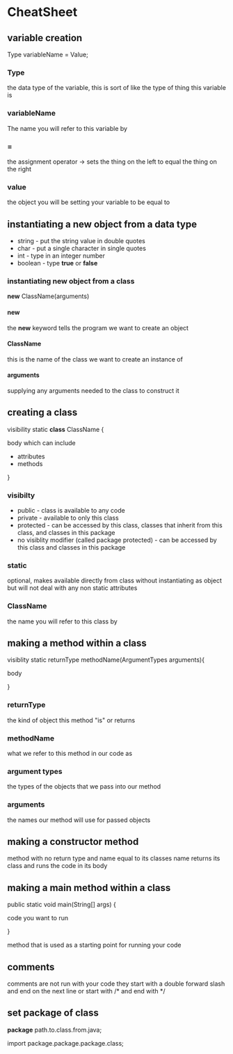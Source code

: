# CheatSheet
## variable creation

Type variableName = Value;

### Type
the data type of the variable, this is sort of like the type of thing this variable is

### variableName
The name you will refer to this variable by

### = 
the assignment operator -> sets the thing on the left to equal the thing on the right

### value
the object you will be setting your variable to be equal to

## instantiating a new object from a data type
- string - put the string value in double quotes
- char - put a single character in single quotes
- int - type in an integer number
- boolean - type **true** or **false**
### instantiating new object from a class

**new** ClassName(arguments)

#### new
the **new** keyword tells the program we want to create an object

#### ClassName
this is the name of the class we want to create an instance of

#### arguments
supplying any arguments needed to the class to construct it

## creating a class

visibility static **class** ClassName { 

body which can include
- attributes
- methods

}

### visibilty

- public - class is available to any code
- private - available to only this class
- protected - can be accessed by this class, classes that inherit from this class, and classes in this package
- no visiblity modifier (called package protected) - can be accessed by this class and classes in this package

### static
optional, makes available directly from class without instantiating as object but will not deal with any non static attributes

### ClassName
the name you will refer to this class by

## making a method within a class

visiblity static returnType methodName(ArgumentTypes arguments){

body

}

### returnType
the kind of object this method "is" or returns

### methodName
what we refer to this method in our code as

### argument types
the types of the objects that we pass into our method

### arguments
the names our method will use for passed objects

## making a constructor method
method with no return type and name equal to its classes name
returns its class and runs the code in its body

## making a main method within a class
public static void main(String[] args) {

code you want to run

}

method that is used as a starting point for running your code

## comments
comments are not run with your code
they start with a double forward slash and end on the next line
or start with /* and end with */

## set package of class
**package** path.to.class.from.java;

import package.package.package.class;